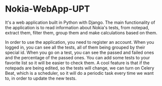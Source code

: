 # Nokia-WebApp-UPT

It's a web application built in Python with Django.
The main functionality of the application is to read information about Nokia's tests, from notepad, extract them, filter them, group them and make calculations based on them.

In order to use the application, you need to register an account. When you logged in, you can see all the tests, all of them being grouped by their special id. When you go on a test, you can see the passed and failed ones and the percentage of the passed ones. You can add some tests to your favorite list so it will be easier to check them.
A cool feature is that if the notepads are being edited, so the tests will change, we can turn on Celery Beat, which is a scheduler, so it will do a periodic task every time we want to, in order to update the new tests.

